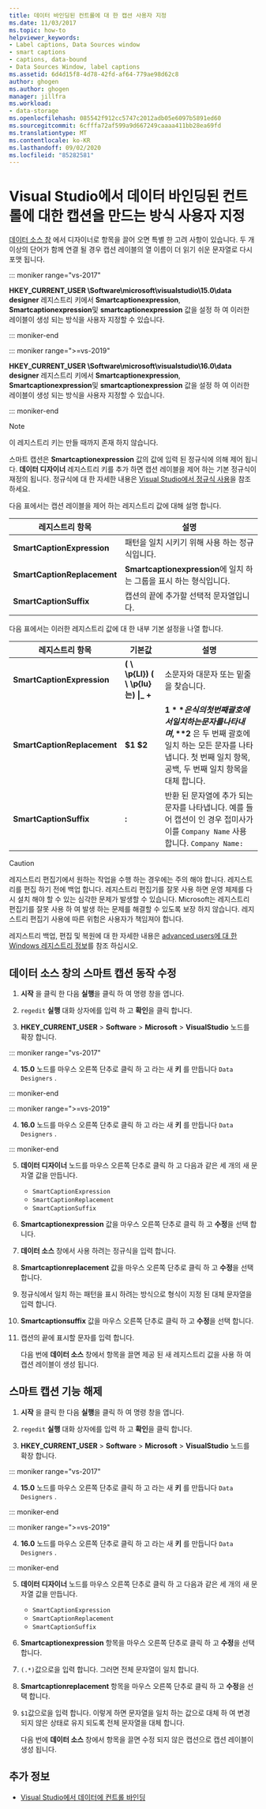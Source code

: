 ```yaml
---
title: 데이터 바인딩된 컨트롤에 대 한 캡션 사용자 지정
ms.date: 11/03/2017
ms.topic: how-to
helpviewer_keywords:
- Label captions, Data Sources window
- smart captions
- captions, data-bound
- Data Sources Window, label captions
ms.assetid: 6d4d15f8-4d78-42fd-af64-779ae98d62c8
author: ghogen
ms.author: ghogen
manager: jillfra
ms.workload:
- data-storage
ms.openlocfilehash: 085542f912cc5747c2012adb05e6097b5891ed60
ms.sourcegitcommit: 6cfffa72af599a9d667249caaaa411bb28ea69fd
ms.translationtype: MT
ms.contentlocale: ko-KR
ms.lasthandoff: 09/02/2020
ms.locfileid: "85282581"
---
```

# <a name="customize-how-visual-studio-creates-captions-for-data-bound-controls"></a>Visual Studio에서 데이터 바인딩된 컨트롤에 대한 캡션을 만드는 방식 사용자 지정

[데이터 소스 창](add-new-data-sources.md#data-sources-window) 에서 디자이너로 항목을 끌어 오면 특별 한 고려 사항이 있습니다. 두 개 이상의 단어가 함께 연결 될 경우 캡션 레이블의 열 이름이 더 읽기 쉬운 문자열로 다시 포맷 됩니다.

::: moniker range="vs-2017"

**HKEY_CURRENT_USER \Software\microsoft\visualstudio\15.0\data designer** 레지스트리 키에서 **Smartcaptionexpression**, **Smartcaptionexpression**및 **smartcaptionexpression** 값을 설정 하 여 이러한 레이블이 생성 되는 방식을 사용자 지정할 수 있습니다.

::: moniker-end

::: moniker range=">=vs-2019"

**HKEY_CURRENT_USER \Software\microsoft\visualstudio\16.0\data designer** 레지스트리 키에서 **Smartcaptionexpression**, **Smartcaptionexpression**및 **smartcaptionexpression** 값을 설정 하 여 이러한 레이블이 생성 되는 방식을 사용자 지정할 수 있습니다.

::: moniker-end

> [!NOTE]
> 이 레지스트리 키는 만들 때까지 존재 하지 않습니다.

스마트 캡션은 **Smartcaptionexpression** 값의 값에 입력 된 정규식에 의해 제어 됩니다. **데이터 디자이너** 레지스트리 키를 추가 하면 캡션 레이블을 제어 하는 기본 정규식이 재정의 됩니다. 정규식에 대 한 자세한 내용은 [Visual Studio에서 정규식 사용](../ide/using-regular-expressions-in-visual-studio.md)을 참조 하세요.

다음 표에서는 캡션 레이블을 제어 하는 레지스트리 값에 대해 설명 합니다.

|레지스트리 항목|설명|
|-------------------|-----------------|
|**SmartCaptionExpression**|패턴을 일치 시키기 위해 사용 하는 정규식입니다.|
|**SmartCaptionReplacement**|**Smartcaptionexpression**에 일치 하는 그룹을 표시 하는 형식입니다.|
|**SmartCaptionSuffix**|캡션의 끝에 추가할 선택적 문자열입니다.|

다음 표에서는 이러한 레지스트리 값에 대 한 내부 기본 설정을 나열 합니다.

|레지스트리 항목|기본값|설명|
|-------------------|-------------------|-----------------|
|**SmartCaptionExpression**|**( \\ \p{Ll}) ( \\ \p{lu}는) &#124;_ +**|소문자와 대문자 또는 밑줄을 찾습니다.|
|**SmartCaptionReplacement**|**$1 $2**|**$1** 은 식의 첫 번째 괄호에서 일치 하는 문자를 나타내며, **$2** 은 두 번째 괄호에 일치 하는 모든 문자를 나타냅니다. 첫 번째 일치 항목, 공백, 두 번째 일치 항목을 대체 합니다.|
|**SmartCaptionSuffix**|**:**|반환 된 문자열에 추가 되는 문자를 나타냅니다. 예를 들어 캡션이 인 경우 접미사가이를 `Company Name` 사용 합니다. `Company Name:`|

> [!CAUTION]
> 레지스트리 편집기에서 원하는 작업을 수행 하는 경우에는 주의 해야 합니다. 레지스트리를 편집 하기 전에 백업 합니다. 레지스트리 편집기를 잘못 사용 하면 운영 체제를 다시 설치 해야 할 수 있는 심각한 문제가 발생할 수 있습니다. Microsoft는 레지스트리 편집기를 잘못 사용 하 여 발생 하는 문제를 해결할 수 있도록 보장 하지 않습니다. 레지스트리 편집기 사용에 따른 위험은 사용자가 책임져야 합니다.
>
> 레지스트리 백업, 편집 및 복원에 대 한 자세한 내용은 [advanced users에 대 한 Windows 레지스트리 정보](https://support.microsoft.com/help/256986/windows-registry-information-for-advanced-users)를 참조 하십시오.

## <a name="modify-the-smart-captioning-behavior-of-the-data-sources-window"></a>데이터 소스 창의 스마트 캡션 동작 수정

1. **시작** 을 클릭 한 다음 **실행**을 클릭 하 여 명령 창을 엽니다.

2. `regedit` **실행** 대화 상자에를 입력 하 고 **확인**을 클릭 합니다.

3. **HKEY_CURRENT_USER**  >  **Software**  >  **Microsoft**  >  **VisualStudio** 노드를 확장 합니다.

::: moniker range="vs-2017"

4. **15.0** 노드를 마우스 오른쪽 단추로 클릭 하 고 라는 새 **키** 를 만듭니다 `Data Designers` .

::: moniker-end

::: moniker range=">=vs-2019"

4. **16.0** 노드를 마우스 오른쪽 단추로 클릭 하 고 라는 새 **키** 를 만듭니다 `Data Designers` .

::: moniker-end

5. **데이터 디자이너** 노드를 마우스 오른쪽 단추로 클릭 하 고 다음과 같은 세 개의 새 문자열 값을 만듭니다.

    - `SmartCaptionExpression`
    - `SmartCaptionReplacement`
    - `SmartCaptionSuffix`

6. **Smartcaptionexpression** 값을 마우스 오른쪽 단추로 클릭 하 고 **수정**을 선택 합니다.

7. **데이터 소스** 창에서 사용 하려는 정규식을 입력 합니다.

8. **Smartcaptionreplacement** 값을 마우스 오른쪽 단추로 클릭 하 고 **수정**을 선택 합니다.

9. 정규식에서 일치 하는 패턴을 표시 하려는 방식으로 형식이 지정 된 대체 문자열을 입력 합니다.

10. **Smartcaptionsuffix** 값을 마우스 오른쪽 단추로 클릭 하 고 **수정**을 선택 합니다.

11. 캡션의 끝에 표시할 문자를 입력 합니다.

    다음 번에 **데이터 소스** 창에서 항목을 끌면 제공 된 새 레지스트리 값을 사용 하 여 캡션 레이블이 생성 됩니다.

## <a name="turn-off-the-smart-captioning-feature"></a>스마트 캡션 기능 해제

1. **시작** 을 클릭 한 다음 **실행**을 클릭 하 여 명령 창을 엽니다.

2. `regedit` **실행** 대화 상자에를 입력 하 고 **확인**을 클릭 합니다.

3. **HKEY_CURRENT_USER**  >  **Software**  >  **Microsoft**  >  **VisualStudio** 노드를 확장 합니다.

::: moniker range="vs-2017"

4. **15.0** 노드를 마우스 오른쪽 단추로 클릭 하 고 라는 새 **키** 를 만듭니다 `Data Designers` .

::: moniker-end

::: moniker range=">=vs-2019"

4. **16.0** 노드를 마우스 오른쪽 단추로 클릭 하 고 라는 새 **키** 를 만듭니다 `Data Designers` .

::: moniker-end

5. **데이터 디자이너** 노드를 마우스 오른쪽 단추로 클릭 하 고 다음과 같은 세 개의 새 문자열 값을 만듭니다.

    - `SmartCaptionExpression`
    - `SmartCaptionReplacement`
    - `SmartCaptionSuffix`

6. **Smartcaptionexpression** 항목을 마우스 오른쪽 단추로 클릭 하 고 **수정**을 선택 합니다.

7. `(.*)`값으로을 입력 합니다. 그러면 전체 문자열이 일치 합니다.

8. **Smartcaptionreplacement** 항목을 마우스 오른쪽 단추로 클릭 하 고 **수정**을 선택 합니다.

9. `$1`값으로을 입력 합니다. 이렇게 하면 문자열을 일치 하는 값으로 대체 하 여 변경 되지 않은 상태로 유지 되도록 전체 문자열을 대체 합니다.

    다음 번에 **데이터 소스** 창에서 항목을 끌면 수정 되지 않은 캡션으로 캡션 레이블이 생성 됩니다.

## <a name="see-also"></a>추가 정보

- [Visual Studio에서 데이터에 컨트롤 바인딩](../data-tools/bind-controls-to-data-in-visual-studio.md)
